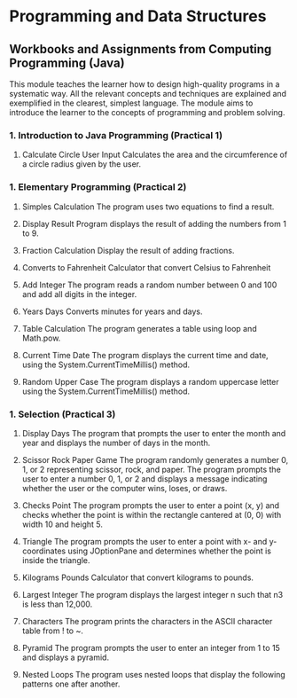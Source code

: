# **Programming and Data Structures**

## Workbooks and Assignments from Computing Programming (Java)

This module teaches the learner how to design high-quality programs in a systematic way. All the relevant concepts and techniques are explained and exemplified in the clearest, simplest language. The module aims to introduce the learner to the concepts of programming and problem solving.
	
### 1. Introduction to Java Programming (Practical 1)
	
1. Calculate Circle User Input 
Calculates the area and the circumference of a circle radius given by the user.
	
### 1. Elementary Programming (Practical 2)
	
1. Simples Calculation
The program uses two equations to find a result.
	
2. Display Result
Program displays the result of adding the numbers from 1 to 9.
	
3. Fraction Calculation
Display the result of adding fractions.
	
4. Converts to Fahrenheit
Calculator that convert Celsius to Fahrenheit
	
5. Add Integer
The program reads a random number between 0 and 100 and add all digits in the integer.
	
6. Years Days
Converts minutes for years and days.
	
7. Table Calculation
The program generates a table using loop and Math.pow.
	
8. Current Time Date
The program displays the current time and date, using the System.CurrentTimeMillis() method.
	
9. Random Upper Case
The program displays a random uppercase letter using the System.CurrentTimeMillis() method.
	
### 1. Selection (Practical 3)
	
1. Display Days
The program that prompts the user to enter the month and year and displays the number of days in the month.
	
2. Scissor Rock Paper Game
The program randomly generates a number 0, 1, or 2 representing scissor, rock, and paper. The program prompts the user to enter a number 0, 1, or 2 and displays a message indicating whether the user or the computer wins, loses, or draws.
	
3. Checks Point
The program prompts the user to enter a point (x, y) and checks whether the point is within the rectangle cantered at (0, 0) with width 10 and height 5.
	
4. Triangle
The program prompts the user to enter a point with x- and y-coordinates using JOptionPane and determines whether the point is inside the triangle.
	
5. Kilograms Pounds
Calculator that convert kilograms to pounds.
	
6. Largest Integer
The program displays the largest integer n such that n3 is less than 12,000.
	
7. Characters
The program prints the characters in the ASCII character table from ! to ~.
	
8. Pyramid
The program prompts the user to enter an integer from 1 to 15 and displays a pyramid.
	
9. Nested Loops
The program uses nested loops that display the following patterns one after another.